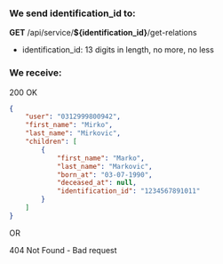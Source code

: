 ### We send identification_id to:
**GET** /api/service/**${identification_id}**/get-relations
* identification_id: 13 digits in length, no more, no less

### We receive:
200 OK 
```JSON
{
    "user": "0312999800942",
    "first_name": "Mirko",
    "last_name": "Mirkovic",
    "children": [
        {
            "first_name": "Marko",
            "last_name": "Markovic",
            "born_at": "03-07-1990",
            "deceased_at": null,
            "identification_id": "1234567891011"
        }
    ]
}
```
OR

404 Not Found - Bad request